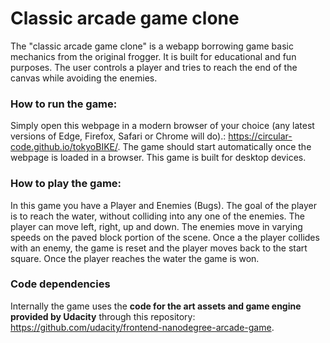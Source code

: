 # Classic arcade game clone
The "classic arcade game clone" is a webapp borrowing game basic mechanics from the original frogger. It is built for educational and fun purposes. The user controls a player and tries to reach the end of the canvas while avoiding the enemies.

### How to run the game:
Simply open this webpage in a modern browser of your choice (any latest versions of Edge, Firefox, Safari or Chrome will do).: https://circular-code.github.io/tokyoBIKE/. The game should start automatically once the webpage is loaded in a browser. This game is built for desktop devices.

### How to play the game:

In this game you have a Player and Enemies (Bugs). The goal of the player is to reach the water, without colliding into any one of the enemies. The player can move left, right, up and down. The enemies move in varying speeds on the paved block portion of the scene. Once a the player collides with an enemy, the game is reset and the player moves back to the start square. Once the player reaches the water the game is won.

### Code dependencies
Internally the game uses the **code for the art assets and game engine provided by Udacity** through this repository: <a href="https://github.com/udacity/frontend-nanodegree-arcade-game">https://github.com/udacity/frontend-nanodegree-arcade-game</a>.

